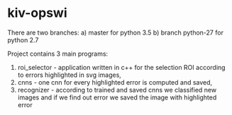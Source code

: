 # kiv-opswi

There are two branches:
a) master for python 3.5
b) branch python-27 for python 2.7

Project contains 3 main programs:
1) roi_selector - application written in c++ for the selection ROI according to errors highlighted in svg images,
2) cnns - one cnn for every highlighted error is computed and saved,
3) recognizer - according to trained and saved cnns we classified new images and if we find out error we saved the image with highlighted error
